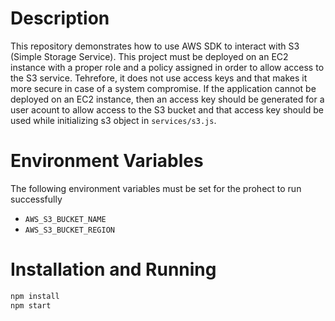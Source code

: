 # Description

This repository demonstrates how to use AWS SDK to interact with S3 (Simple Storage Service). This project must be deployed on an EC2 instance with a proper role and a policy assigned in order to allow access to the S3 service. Tehrefore, it does not use access keys and that makes it more secure in case of a system compromise. If the application cannot be deployed on an EC2 instance, then an access key should be generated for a user acount to allow access to the S3 bucket and that access key should be used while initializing s3 object in `services/s3.js`.

# Environment Variables

The following environment variables must be set for the prohect to run successfully

- `AWS_S3_BUCKET_NAME`
- `AWS_S3_BUCKET_REGION`

# Installation and Running

```bash
npm install
npm start
```
